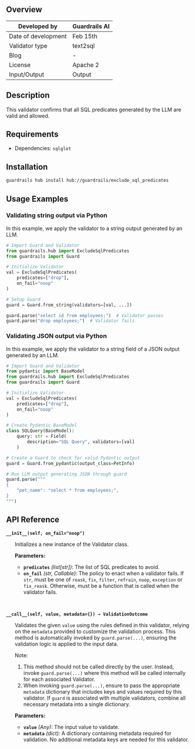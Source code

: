 ## Overview

| Developed by | Guardrails AI |
| --- | --- |
| Date of development | Feb 15th |
| Validator type | text2sql |
| Blog | - |
| License | Apache 2 |
| Input/Output | Output |

## Description

This validator confirms that all SQL predicates generated by the LLM are valid and allowed.

## Requirements
- Dependencies: `sqlglot`

## Installation

```bash
guardrails hub install hub://guardrails/exclude_sql_predicates
```

## Usage Examples

### Validating string output via Python

In this example, we apply the validator to a string output generated by an LLM.

```python
# Import Guard and Validator
from guardrails.hub import ExcludeSqlPredicates
from guardrails import Guard

# Initialize Validator
val = ExcludeSqlPredicates(
	predicates=["drop"],
	on_fail="noop"
)

# Setup Guard
guard = Guard.from_string(validators=[val, ...])

guard.parse("select id from employees;")  # Validator passes
guard.parse("drop employees;")  # Validator fails
```

### Validating JSON output via Python

In this example, we apply the validator to a string field of a JSON output generated by an LLM.

```python
# Import Guard and Validator
from pydantic import BaseModel
from guardrails.hub import ExcludeSqlPredicates
from guardrails import Guard

# Initialize Validator
val = ExcludeSqlPredicates(
	predicates=["drop"],
	on_fail="noop"
)

# Create Pydantic BaseModel
class SQLQuery(BaseModel):
    query: str = Field(
        description="SQL Query", validators=[val]
    )

# Create a Guard to check for valid Pydantic output
guard = Guard.from_pydantic(output_class=PetInfo)

# Run LLM output generating JSON through guard
guard.parse("""
{
    "pet_name": "select * from employees;",
}
""")
```

## API Reference

**`__init__(self, on_fail="noop")`**
<ul>

Initializes a new instance of the Validator class.

**Parameters:**

- **`predicates`** _(list[str])_: The list of SQL predicates to avoid.
- **`on_fail`** *(str, Callable)*: The policy to enact when a validator fails. If `str`, must be one of `reask`, `fix`, `filter`, `refrain`, `noop`, `exception` or `fix_reask`. Otherwise, must be a function that is called when the validator fails.

</ul>

<br>

**`__call__(self, value, metadata={}) → ValidationOutcome`**

<ul>

Validates the given `value` using the rules defined in this validator, relying on the `metadata` provided to customize the validation process. This method is automatically invoked by `guard.parse(...)`, ensuring the validation logic is applied to the input data.

Note:

1. This method should not be called directly by the user. Instead, invoke `guard.parse(...)` where this method will be called internally for each associated Validator.
2. When invoking `guard.parse(...)`, ensure to pass the appropriate `metadata` dictionary that includes keys and values required by this validator. If `guard` is associated with multiple validators, combine all necessary metadata into a single dictionary.

**Parameters:**

- **`value`** *(Any):* The input value to validate.
- **`metadata`** *(dict):* A dictionary containing metadata required for validation. No additional metadata keys are needed for this validator.

</ul>
